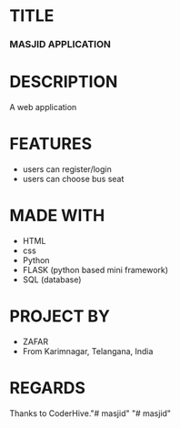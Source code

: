 # TITLE

### MASJID APPLICATION

# DESCRIPTION

A web application 

# FEATURES

* users can register/login
* users can choose bus seat

# MADE WITH

* HTML
* css
* Python
* FLASK  (python based mini framework)
* SQL (database)

# PROJECT BY

* ZAFAR
* From Karimnagar, Telangana, India

# REGARDS

Thanks to CoderHive."# masjid" 
"# masjid" 
